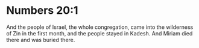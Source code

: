# Numbers 20:1

And the people of Israel, the whole congregation, came into the wilderness of Zin in the first month, and the people stayed in Kadesh. And Miriam died there and was buried there.
